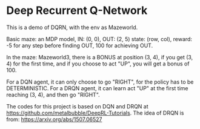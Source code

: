 # Deep Recurrent Q-Network
This is a demo of DQRN, with the env as Mazeworld.

Basic maze: an MDP model, IN: (0, 0), OUT: (2, 5)
state: (row, col), reward: -5 for any step before finding OUT, 100 for achieving OUT.



In the maze: Mazeworld3, there is a BONUS at position (3, 4), if you get (3, 4) for the first time, and if you choose to act "UP", you will get a bonus of 100.

For a DQN agent, it can only choose to go "RIGHT", for the policy has to be DETERMINISTIC. For a DRQN agent, it can learn act "UP" at the first time reaching (3, 4), and then go "RIGHT".

The codes for this project is based on DQN and DRQN at https://github.com/metalbubble/DeepRL-Tutorials.
The idea of DRQN is from: https://arxiv.org/abs/1507.06527
